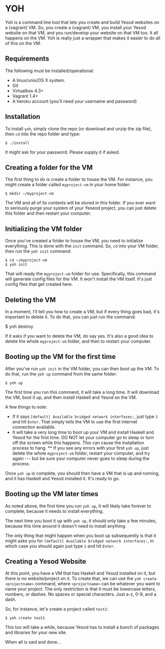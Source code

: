 YOH
===

Yoh is a command line tool that lets you create and build Yesod websites on a (vagrant) VM. So, you create a (vagrant) VM, you install your Yesod website on that VM, and you run/develop your website on that VM too. It all happens on the VM. Yoh is really just a wrapper that makes it easier to do all of this on the VM.


Requirements
------------

The following must be installed/operational:

* A linux/unix/OS X system.
* Git
* Virtualbox 4.3+
* Vagrant 1.4+
* A heroku account (you'll need your username and password)


Installation
------------

To install `yoh`, simply clone the repo (or download and unzip the zip file), then `cd` into the repo folder and type:

    $ ./install

It might ask for your password. Please supply it if asked.


Creating a folder for the VM
----------------------------

The first thing to do is create a folder to house the VM. For instance, you might create a folder called `myproject-vm` in your home folder:

    $ mkdir ~/myproject-vm

The VM and all of its contents will be stored in this folder. If you ever want to seriously purge your system of your Yeseod project, you can just delete this folder and then restart your computer. 


Initializing the VM folder
--------------------------

Once you've created a folder to house the VM, you need to initialize everything. This is done with the `init` command. So, `cd` into your VM folder, then run the `yoh init` command:

    $ cd ~/myproject-vm 
    $ yoh init

That will ready the `myproject-vm` folder for use. Specifically, this command will generate config files for the VM. It won't install the VM itself. It's just config files that get created here.


Deleting the VM
---------------

In a moment, I'll tell you how to create a VM, but if every thing goes bad, it's important to delete it. To do that, you can just run the command:

   $ yoh destroy

If it asks if you want to delete the VM, do say yes. It's also a good idea to delete the whole `myproject-vm` folder, and then to restart your computer. 


Booting up the VM for the first time
------------------------------------

After you've run `yoh init` in the VM folder, you can then boot up the VM. To do that, run the `yoh up` command from the same folder:

    $ yoh up

The first time you run this command, it will take a long time. It will download the VM, boot it up, and then install Haskell and Yesod on the VM.

A few things to note:
* If it says `[default] Available bridged network interfaces:`, just type `1` and hit `Enter`. That simply tells the VM to use the first internet connection available.
* It will take a very long time to boot up your VM and install Haskell and Yesod for the first time. DO NOT let your computer go to sleep or turn off the screen while this happens. This can cause the installation process to hang. 
** If you see any errors with your first `yoh up`, just delete the whole `myproject-vm` folder, restart your computer, and try again --- but be sure your computer never goes to sleep during the process. 

Once `yoh up` is complete, you should then have a VM that is up and running, and it has Haskell and Yesod installed it. It's ready to go.


Booting up the VM later times
-----------------------------

As noted above, the first time you run `yoh up`, it will likely take forever to complete, because it needs to install everything.

The next time you boot it up with `yoh up`, it should only take a few minutes, because this time around it doesn't need to install anything.

The only thing that might happen when you boot up subsequently is that it might aske you for `[default] Available bridged network interfaces:`, in which case you should again just type `1` and hit `Enter`. 


Creating a Yesod Website
------------------------

At this point, you have a VM that has Haskell and Yesod installed on it, but there is no website/project on it. To create that, we can use the `yoh create <projectname>` command, where `<projectname>` can be whatever you want to name your project. The only restriction is that it must be lowercase letters, numbers, or dashes. No spaces or special characters. Just a-z, 0-9, and a dash. 

So, for instance, let's create a project called `test1`:

    $ yoh create test1

This too will take a while, because Yesod has to install a bunch of packages and libraries for your new site. 

When all is said and done...
